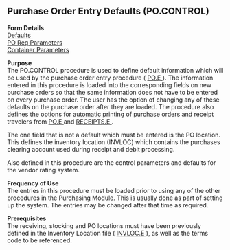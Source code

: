 ##  Purchase Order Entry Defaults (PO.CONTROL)

<PageHeader />

**Form Details**  
[ Defaults ](PO-CONTROL-1/README.md)   
[ PO Req Parameters ](PO-CONTROL-2/README.md)   
[ Container Parameters ](PO-CONTROL-3/README.md)   

**Purpose**  
The PO.CONTROL procedure is used to define default information which will be used by the purchase order entry procedure ( [ PO.E ](../../../../../../../../../rover/AP-OVERVIEW/AP-ENTRY/AP-E/AP-E-1/CURRENCY-CONTROL/PO-E) ). The information entered in this procedure is loaded into the corresponding fields on new purchase orders so that the same information does not have to be entered on every purchase order. The user has the option of changing any of these defaults on the purchase order after they are loaded. The procedure also defines the options for automatic printing of purchase orders and receipt travelers from [ PO.E ](../../../../../../../../../rover/AP-OVERVIEW/AP-ENTRY/AP-E/AP-E-1/CURRENCY-CONTROL/PO-E) and [ RECEIPTS.E ](RECEIPTS-E/README.md) .   
  
The one field that is not a default which must be entered is the PO location.
This defines the inventory location (INVLOC) which contains the purchases
clearing account used during receipt and debit processing.  
  
Also defined in this procedure are the control parameters and defaults for the
vendor rating system.

**Frequency of Use**  
The entries in this procedure must be loaded prior to using any of the other
procedures in the Purchasing Module. This is usually done as part of setting
up the system. The entries may be changed after that time as required.

**Prerequisites**  
The receiving, stocking and PO locations must have been previously defined in the Inventory Location file ( [ INVLOC.E ](../../../../../../../../../rover/AP-OVERVIEW/AP-ENTRY/AP-E/CHECKS-E/AP-CONTROL/INVLOC-E) ), as well as the terms code to be referenced. 

<badge text= "Version 8.10.57" vertical="middle" />

<PageFooter />
